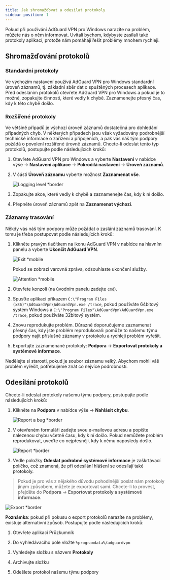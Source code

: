 ```yaml
---
title: Jak shromažďovat a odesílat protokoly
sidebar position: 1
---
```


Pokud při používání AdGuard VPN pro Windows narazíte na problém, můžete nás o něm informovat. Uvítali bychom, kdybyste zasílali také protokoly aplikací, protože nám pomáhají řešit problémy mnohem rychleji.

## Shromažďování protokolů

### Standardní protokoly

Ve výchozím nastavení používá AdGuard VPN pro Windows standardní úroveň záznamů, tj. základní sběr dat o spuštěných procesech aplikace. Před odesláním protokolů otevřete AdGuard VPN pro Windows a pokud je to možné, zopakujte činnosti, které vedly k chybě. Zaznamenejte přesný čas, kdy k této chybě došlo.

### Rozšířené protokoly

Ve většině případů je výchozí úroveň záznamů dostatečná pro dohledání případných chyb. V některých případech jsou však vyžadovány podrobnější technické informace o zařízení a připojeních, a pak vás náš tým podpory požádá o povolení rozšířené úrovně záznamů. Chcete-li odeslat tento typ protokolů, postupujte podle následujících kroků:

1. Otevřete AdGuard VPN pro Windows a vyberte **Nastavení** v nabídce výše → **Nastavení aplikace** → **Pokročilá nastavení** → **Úroveň záznamů**.

1. V části **Úroveň záznamu** vyberte možnost **Zaznamenat vše**.

    ![Logging level *border](https://cdn.adtidy.org/content/kb/vpn/windows/logs/logging.jpeg)

1. Zopakujte akce, které vedly k chybě a zaznamenejte čas, kdy k ní došlo.

1. Přepněte úroveň záznamů zpět na **Zaznamenat výchozí**.

### Záznamy trasování

Někdy vás náš tým podpory může požádat o zaslání záznamů trasování. K tomu je třeba postupovat podle následujících kroků:

1. Klikněte pravým tlačítkem na ikonu AdGuard VPN v nabídce na hlavním panelu a vyberte **Ukončit AdGuard VPN**.

    ![Exit *mobile](https://cdn.adtidy.org/content/kb/vpn/windows/logs/exit.png)

    Pokud se zobrazí varovná zpráva, odsouhlaste ukončení služby.

    ![Attention *mobile](https://cdn.adtidy.org/content/kb/vpn/windows/logs/attention.png)

1. Otevřete konzoli (na úvodním panelu zadejte `cmd`).

1. Spusťte aplikaci příkazem `C:\"Program Files (x86)"\AdGuardVpn\AdGuardVpn.exe /trace`, pokud používáte 64bitový systém Windows a `C:\"Program Files"\AdGuardVpn\AdGuardVpn.exe /trace`, pokud používáte 32bitový systém.

1. Znovu reprodukujte problém. Důrazně doporučujeme zaznamenat přesný čas, kdy jste problém reprodukovali: pomůže to našemu týmu podpory najít příslušné záznamy v protokolu a rychleji problém vyřešit.

1. Exportujte zaznamenané protokoly: **Podpora** → **Exportovat protokoly a systémové informace**.

Nedělejte si starosti, pokud je soubor záznamu velký. Abychom mohli váš problém vyřešit, potřebujeme znát co nejvíce podrobností.

## Odesílání protokolů

Chcete-li odeslat protokoly našemu týmu podpory, postupujte podle následujících kroků:

1. Klikněte na **Podpora** v nabídce výše → **Nahlásit chybu**.

    ![Report a bug *border](https://cdn.adtidy.org/content/kb/vpn/windows/logs/support_report.jpeg)

1. V otevřeném formuláři zadejte svou e-mailovou adresu a popište nalezenou chybu včetně času, kdy k ní došlo. Pokud nemůžete problém reprodukovat, uveďte co nejpřesněji, kdy k němu naposledy došlo.

    ![Report *border](https://cdn.adtidy.org/content/kb/vpn/windows/logs/report_bug.png)

1. Vedle položky **Odeslat podrobné systémové informace** je zaškrtávací políčko, což znamená, že při odesílání hlášení se odesílají také protokoly.

> Pokud je pro vás z nějakého důvodu pohodlnější poslat nám protokoly jiným způsobem, můžete je exportovat sami. Chcete-li to provést, přejděte do **Podpora** → **Exportovat protokoly a systémové informace**.

![Export *border](https://cdn.adtidy.org/content/kb/vpn/windows/logs/export.jpeg)

**Poznámka**: pokud při pokusu o export protokolů narazíte na problémy, existuje alternativní způsob. Postupujte podle následujících kroků:

1. Otevřete aplikaci Průzkumník

1. Do vyhledávacího pole vložte `%programdata%/adguardvpn`

1. Vyhledejte složku s názvem **Protokoly**

1. Archivujte složku

1. Odešlete protokol našemu týmu podpory
